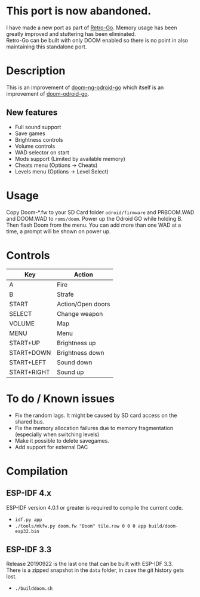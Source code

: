 # This port is now abandoned.
I have made a new port as part of [Retro-Go](https://github.com/ducalex/retro-go/). Memory usage has been greatly improved and stuttering has been eliminated.  
Retro-Go can be built with only DOOM enabled so there is no point in also maintaining this standalone port.



# Description

This is an improvement of [doom-ng-odroid-go](https://github.com/mad-ady/doom-ng-odroid-go/) which itself is an improvement of [doom-odroid-go](https://github.com/OtherCrashOverride/doom-odroid-go/).

## New features

- Full sound support
- Save games
- Brightness controls
- Volume controls
- WAD selector on start
- Mods support (Limited by available memory)
- Cheats menu (Options -> Cheats)
- Levels menu (Options -> Level Select)

# Usage

Copy Doom-*.fw to your SD Card folder `odroid/firmware` and PRBOOM.WAD and DOOM.WAD to `roms/doom`. Power up the Odroid GO while holding B. Then flash Doom from the menu. You can add more than one WAD at a time, a prompt will be shown on power up.

# Controls

Key    | Action
-------|--
A      | Fire
B      | Strafe
START  | Action/Open doors
SELECT | Change weapon
VOLUME | Map
MENU   | Menu
START+UP    | Brightness up
START+DOWN  | Brightness down
START+LEFT  | Sound down
START+RIGHT | Sound up


# To do / Known issues

- Fix the random lags. It might be caused by SD card access on the shared bus.
- Fix the memory allocation failures due to memory fragmentation (especially when switching levels)
- Make it possible to delete savegames.
- Add support for external DAC

# Compilation

## ESP-IDF 4.x
ESP-IDF version 4.0.1 or greater is required to compile the current code.  

- `idf.py app`
- `./tools/mkfw.py doom.fw "Doom" tile.raw 0 0 0 app build/doom-esp32.bin`


## ESP-IDF 3.3
Release 20190922 is the last one that can be built with ESP-IDF 3.3.  
There is a zipped snapshot in the `data` folder, in case the git history gets lost.

- `./builddoom.sh`
